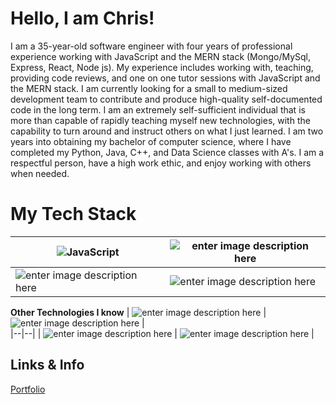 # Hello, I am Chris!

I am a 35-year-old software engineer with four years of professional experience working with JavaScript and the MERN stack (Mongo/MySql, Express, React, Node js). My experience includes working with, teaching, providing code reviews, and one on one tutor sessions with JavaScript and the MERN stack. I am currently looking for a small to medium-sized development team to contribute and produce high-quality self-documented code in the long term. I am an extremely self-sufficient individual that is more than capable of rapidly teaching myself new technologies, with the capability to turn around and instruct others on what I just learned. I am two years into obtaining my bachelor of computer science, where I have completed my Python, Java, C++, and Data Science classes with A's. I am a respectful person, have a high work ethic, and enjoy working with others when needed.


# My Tech Stack
| ![JavaScript](https://cdn.svgporn.com/logos/mongodb.svg) | ![enter image description here](https://cdn.svgporn.com/logos/express.svg) |
|--|--|
|![enter image description here](https://cdn.svgporn.com/logos/react.svg) | ![enter image description here](https://cdn.svgporn.com/logos/nodejs-icon.svg) |

**Other Technologies I know**
| ![enter image description here](https://cdn.svgporn.com/logos/python.svg) | ![enter image description here](https://cdn.svgporn.com/logos/java.svg) |		 
|--|--|
| ![enter image description here](https://cdn.svgporn.com/logos/c-plusplus.svg) | ![enter image description here](https://cdn.svgporn.com/logos/ruby.svg) |



## Links & Info

[Portfolio](https://chrisbairddev.herokuapp.com/)


